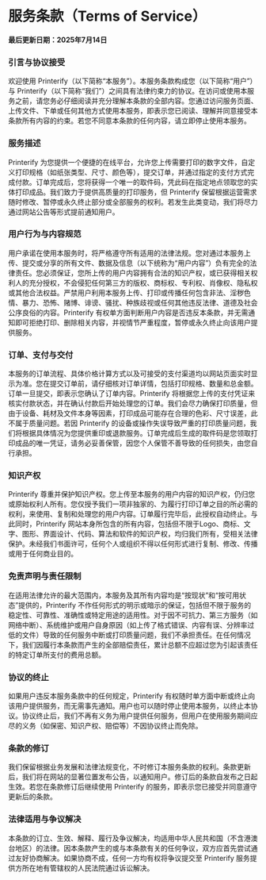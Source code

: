 # 服务条款（Terms of Service）
**最后更新日期：2025年7月14日**

### 引言与协议接受
欢迎使用 Printerify（以下简称“本服务”）。本服务条款构成您（以下简称“用户”）与 Printerify（以下简称“我们”）之间具有法律约束力的协议。在访问或使用本服务之前，请您务必仔细阅读并充分理解本条款的全部内容。您通过访问服务页面、上传文件、下单或任何其他方式使用本服务，即表示您已阅读、理解并同意接受本条款所有内容的约束。若您不同意本条款的任何内容，请立即停止使用本服务。

### 服务描述
Printerify 为您提供一个便捷的在线平台，允许您上传需要打印的数字文件，自定义打印规格（如纸张类型、尺寸、颜色等），提交订单，并通过指定的支付方式完成付款。订单完成后，您将获得一个唯一的取件码，凭此码在指定地点领取您的实体打印成品。我们致力于提供高质量的打印服务，但 Printerify 保留根据运营需求随时修改、暂停或永久终止部分或全部服务的权利。若发生此类变动，我们将尽力通过网站公告等形式提前通知用户。

### 用户行为与内容规范
用户承诺在使用本服务时，将严格遵守所有适用的法律法规。您对通过本服务上传、提交或分享的所有文件、数据及信息（以下统称为“用户内容”）负有完全的法律责任。您必须保证，您所上传的用户内容拥有合法的知识产权，或已获得相关权利人的充分授权，不会侵犯任何第三方的版权、商标权、专利权、肖像权、隐私权或其他合法权益。严禁用户利用本服务上传、打印或传播任何包含非法、淫秽色情、暴力、恐怖、赌博、诽谤、骚扰、种族歧视或任何其他违反法律、道德及社会公序良俗的内容。Printerify 有权单方面判断用户内容是否违反本条款，并无需通知即可拒绝打印、删除相关内容，并视情节严重程度，暂停或永久终止向该用户提供服务。

### 订单、支付与交付
本服务的订单流程、具体价格计算方式以及可接受的支付渠道均以网站页面实时显示为准。您在提交订单前，请仔细核对订单详情，包括打印规格、数量和总金额。订单一旦提交，即表示您确认了订单内容。Printerify 将根据您上传的支付凭证来核实付款状态，并在确认付款后开始处理您的订单。我们会尽力确保打印质量，但由于设备、耗材及文件本身等因素，打印成品可能存在合理的色彩、尺寸误差，此不属于质量问题。若因 Printerify 的设备或操作失误导致严重的打印质量问题，我们将根据具体情况为您提供重印或退款服务。订单完成后生成的取件码是您领取打印成品的唯一凭证，请务必妥善保管，因您个人保管不善导致的任何损失，由您自行承担。

### 知识产权
Printerify 尊重并保护知识产权。您上传至本服务的用户内容的知识产权，仍归您或原始权利人所有。您仅授予我们一项非独家的、为履行打印订单之目的所必需的权利，来使用、复制和处理您的用户内容。订单履行完毕后，此授权自动终止。与此同时，Printerify 网站本身所包含的所有内容，包括但不限于Logo、商标、文字、图形、界面设计、代码、算法和软件的知识产权，均归我们所有，受相关法律保护。未经我们书面许可，任何个人或组织不得以任何形式进行复制、修改、传播或用于任何商业目的。

### 免责声明与责任限制
在适用法律允许的最大范围内，本服务及其所有内容均是“按现状”和“按可用状态”提供的，Printerify 不作任何形式的明示或暗示的保证，包括但不限于服务的稳定性、可靠性、准确性或特定用途的适用性。对于因不可抗力、第三方服务（如网络中断）、系统维护或用户自身原因（如上传了格式错误、内容有误、分辨率过低的文件）导致的任何服务中断或打印质量问题，我们不承担责任。在任何情况下，我们因履行本条款而产生的全部赔偿责任，累计总额不应超过您为引起该责任的特定订单所支付的费用总额。

### 协议的终止
如果用户违反本服务条款中的任何规定，Printerify 有权随时单方面中断或终止向该用户提供服务，而无需事先通知。用户也可以随时停止使用本服务，以终止本协议。协议终止后，我们不再有义务为用户提供任何服务，但用户在使用服务期间应尽的义务（如保密、知识产权、赔偿等）不因协议终止而免除。

### 条款的修订
我们保留根据业务发展和法律法规变化，不时修订本服务条款的权利。条款更新后，我们将在网站的显著位置发布公告，以通知用户。修订后的条款自发布之日起生效。若您在条款修订后继续使用 Printerify 的服务，即表示您已接受并同意遵守更新后的条款。

### 法律适用与争议解决
本条款的订立、生效、解释、履行及争议解决，均适用中华人民共和国（不含港澳台地区）的法律。因本条款产生的或与本条款有关的任何争议，双方应首先尝试通过友好协商解决。如果协商不成，任何一方均有权将争议提交至 Printerify 服务提供方所在地有管辖权的人民法院通过诉讼解决。